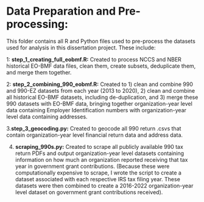 # Data Preparation and Pre-processing:

This folder contains all R and Python files used to pre-process the datasets used for analysis in this dissertation project. These include:

1: **step_1_creating_full_eobmf.R:** Created to process NCCS and NBER historical EO-BMF data files, clean them, create subsets, deduplicate them, and merge them together. 

2: **step_2_combining_990_eobmf.R:** Created to 1) clean and combine 990 and 990-EZ datasets from each year (2013 to 2020), 2) clean and combine all historical EO-BMF datasets, including de-duplication, and 3) merge these 990 datasets with EO-BMF data, bringing together organization-year level data containing Employer Identification numbers with organization-year level data containing addresses.

3.**step_3_geocoding.py:** Created to geocode all 990 return .csvs that contain organization-year level financial return data and address data.

4. **scraping_990s.py:** Created to scrape all publicly available 990 tax return PDFs and output organization-year level datasets containing information on how much an organization reported receiving that tax year in government grant contributions. (Because these were computationally expensive to scrape, I wrote the script to create a dataset associated with each respective IRS tax filing year. These datasets were then combined to create a 2016-2022 organization-year level dataset on government grant contributions received).

